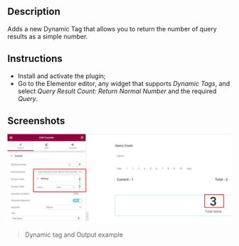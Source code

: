 ## Description
Adds a new Dynamic Tag that allows you to return the number of query results as a simple number.

## Instructions
- Install and activate the plugin;
- Go to the Elementor editor, any widget that supports *Dynamic Tags*, and select *Query Result Count: Return Normal Number* and the required *Query*.

## Screenshots

![Callback option]( screens/screen-01.jpg "Callback option" )
>Dynamic tag and Output example
